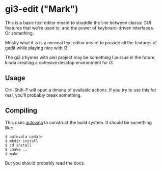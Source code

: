 # gi3-edit ("Mark")
This is a basic text editor meant to straddle the line between classic GUI features that we're used to,
and the power of keyboard-driven interfaces. Or something.

Mostly what it is is a minimal text editor meant to provide all the features of gedit while playing nice with i3.

The gi3 (rhymes with pie) project may be something I pursue in the future, kinda creating a cohesive 
desktop environment for i3.

## Usage

Ctrl-Shift-P will open a dmenu of available actions. If you try to use this for real, you'll probably break something.

## Compiling
This uses [autovala](https://github.com/rastersoft/autovala) to construct the build system. It should be something like:

```
$ autovala update
$ mkdir install
$ cd install
$ cmake ..
$ make
```

But you should probably read the docs.
